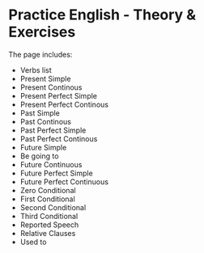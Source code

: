 # Practice English - Theory & Exercises

The page includes:
- Verbs list
- Present Simple
- Present Continous
- Present Perfect Simple
- Present Perfect Continous
- Past Simple
- Past Continous
- Past Perfect Simple
- Past Perfect Continous
- Future Simple
- Be going to
- Future Continuous
- Future Perfect Simple
- Future Perfect Continuous
- Zero Conditional
- First Conditional
- Second Conditional
- Third Conditional
- Reported Speech
- Relative Clauses
- Used to